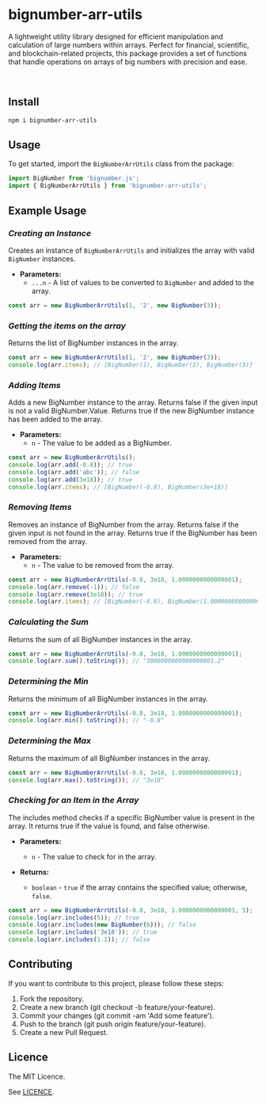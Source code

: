 # bignumber-arr-utils

A lightweight utility library designed for efficient manipulation and calculation of large numbers within arrays. Perfect for financial, scientific, and blockchain-related projects, this package provides a set of functions that handle operations on arrays of big numbers with precision and ease.

<br />

## Install

```bash
npm i bignumber-arr-utils
```

## Usage

To get started, import the `BigNumberArrUtils` class from the package:

```typescript
import BigNumber from 'bignumber.js';
import { BigNumberArrUtils } from 'bignumber-arr-utils';
```

## Example Usage

### **_Creating an Instance_**

Creates an instance of `BigNumberArrUtils` and initializes the array with valid `BigNumber` instances.

- **Parameters:**
  - `...n` - A list of values to be converted to `BigNumber` and added to the array.

```typescript
const arr = new BigNumberArrUtils(1, '2', new BigNumber(3));
```

### **_Getting the items on the array_**

Returns the list of BigNumber instances in the array.

```typescript
const arr = new BigNumberArrUtils(1, '2', new BigNumber(3));
console.log(arr.items); // [BigNumber(1), BigNumber(2), BigNumber(3)]
```

### **_Adding Items_**

Adds a new BigNumber instance to the array. Returns false if the given input is not a valid BigNumber.Value. Returns true if the new BigNumber instance has been added to the array.

- **Parameters:**
  - `n` - The value to be added as a BigNumber.

```typescript
const arr = new BigNumberArrUtils();
console.log(arr.add(-0.8)); // true
console.log(arr.add('abc')); // false
console.log(arr.add(3e18)); // true
console.log(arr.items); // [BigNumber(-0.8), BigNumber(3e+18)]
```

### **_Removing Items_**

Removes an instance of BigNumber from the array. Returns false if the given input is not found in the array. Returns true if the BigNumber has been removed from the array.

- **Parameters:**
  - `n` - The value to be removed from the array.

```typescript
const arr = new BigNumberArrUtils(-0.8, 3e18, 1.0000000000000001);
console.log(arr.remove(-1)); // false
console.log(arr.remove(3e18)); // true
console.log(arr.items); // [BigNumber(-0.8), BigNumber(1.0000000000000001)]
```

### **_Calculating the Sum_**

Returns the sum of all BigNumber instances in the array.

```typescript
const arr = new BigNumberArrUtils(-0.8, 3e18, 1.0000000000000001);
console.log(arr.sum().toString()); // "3000000000000000001.2"
```

### **_Determining the Min_**

Returns the minimum of all BigNumber instances in the array.

```typescript
const arr = new BigNumberArrUtils(-0.8, 3e18, 1.0000000000000001);
console.log(arr.min().toString()); // "-0.8"
```

### **_Determining the Max_**

Returns the maximum of all BigNumber instances in the array.

```typescript
const arr = new BigNumberArrUtils(-0.8, 3e18, 1.0000000000000001);
console.log(arr.max().toString()); // "3e18"
```

### **_Checking for an Item in the Array_**

The includes method checks if a specific BigNumber value is present in the array. It returns true if the value is found, and false otherwise.

- **Parameters:**
  - `n` - The value to check for in the array.

- **Returns:**
  - `boolean` - `true` if the array contains the specified value; otherwise, `false`.

```typescript
const arr = new BigNumberArrUtils(-0.8, 3e18, 1.0000000000000001, 5);
console.log(arr.includes(5)); // true
console.log(arr.includes(new BigNumber(6))); // false
console.log(arr.includes('3e18')); // true
console.log(arr.includes(1.1)); // false
```

## Contributing

If you want to contribute to this project, please follow these steps:

<ol>
  <li>Fork the repository.</li>
  <li>Create a new branch (git checkout -b feature/your-feature).</li>
  <li>Commit your changes (git commit -am 'Add some feature').</li>
  <li>Push to the branch (git push origin feature/your-feature).</li>
  <li>Create a new Pull Request.</li>
</ol>

## Licence

The MIT Licence.

See [LICENCE](https://github.com/joelgnansounou/bignumber-arr-utils/tree/master?tab=MIT-1-ov-file).

